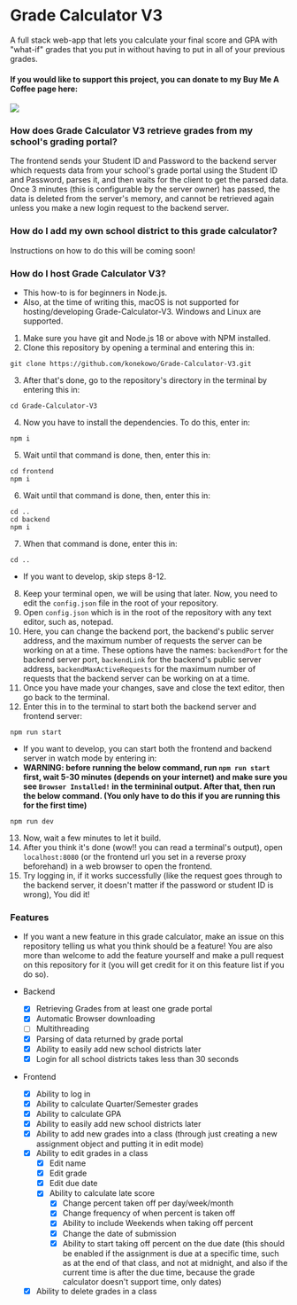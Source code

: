 # Grade Calculator V3

A full stack web-app that lets you calculate your final score and GPA with "what-if" grades that you put in without having to put in all of your previous grades.

#### If you would like to support this project, you can donate to my Buy Me A Coffee page here:
<a href="https://www.buymeacoffee.com/konekowo" target='_blank'><img src="https://img.buymeacoffee.com/button-api/?text=Buy me a coffee&emoji=☕&slug=konekowo&button_colour=BD5FFF&font_colour=ffffff&font_family=Poppins&outline_colour=000000&coffee_colour=FFDD00" /></a>

### How does Grade Calculator V3 retrieve grades from my school's grading portal?

The frontend sends your Student ID and Password to the backend server which requests data from your school's grade portal using the Student ID and Password, parses it, and then waits for the client to get the parsed data. Once 3 minutes (this is configurable by the server owner) has passed, the data is deleted from the server's memory, and cannot be retrieved again unless you make a new login request to the backend server.

### How do I add my own school district to this grade calculator?

Instructions on how to do this will be coming soon!

### How do I host Grade Calculator V3?
- This how-to is for beginners in Node.js.
- Also, at the time of writing this, macOS is not supported for hosting/developing Grade-Calculator-V3. Windows and Linux are supported.
1. Make sure you have git and Node.js 18 or above with NPM installed.
2. Clone this repository by opening a terminal and entering this in:
```
git clone https://github.com/konekowo/Grade-Calculator-V3.git
```
3. After that's done, go to the repository's directory in the terminal by entering this in:
```
cd Grade-Calculator-V3
```
4. Now you have to install the dependencies. To do this, enter in:
```
npm i
```
5. Wait until that command is done, then, enter this in:
```
cd frontend
npm i
```
6. Wait until that command is done, then, enter this in:
```
cd ..
cd backend
npm i
```
7. When that command is done, enter this in:
```
cd ..
```
- If you want to develop, skip steps 8-12.
8. Keep your terminal open, we will be using that later. Now, you need to edit the `config.json` file in the root of your repository.
9. Open `config.json` which is in the root of the repository with any text editor, such as, notepad.
10. Here, you can change the backend port, the backend's public server address, and the maximum number of requests the server can be working on at a time. These options have the names: `backendPort` for the backend server port, `backendLink` for the backend's public server address, `backendMaxActiveRequests` for the maximum number of requests that the backend server can be working on at a time.
11. Once you have made your changes, save and close the text editor, then go back to the terminal.
12. Enter this in to the terminal to start both the backend server and frontend server:
```
npm run start
```
- If you want to develop, you can start both the frontend and backend server in watch mode by entering in:
- <b>WARNING: before running the below command, run `npm run start` first, wait 5-30 minutes (depends on your internet) and make sure you see `Browser Installed!` in the termininal output. After that, then run the below command. (You only have to do this if you are running this for the first time)</b>
```
npm run dev
```
13. Now, wait a few minutes to let it build.
14. After you think it's done (wow!! you can read a terminal's output), open `localhost:8080` (or the frontend url you set in a reverse proxy beforehand) in a web browser to open the frontend.
15. Try logging in, if it works successfully (like the request goes through to the backend server, it doesn't matter if the password or student ID is wrong), You did it!

### Features
- If you want a new feature in this grade calculator, make an issue on this repository telling us what you think should be a feature! You are also more than welcome to add the feature yourself and make a pull request on this repository for it (you will get credit for it on this feature list if you do so).


- Backend
  - [X] Retrieving Grades from at least one grade portal
  - [X] Automatic Browser downloading
  - [ ] Multithreading
  - [X] Parsing of data returned by grade portal
  - [X] Ability to easily add new school districts later
  - [X] Login for all school districts takes less than 30 seconds
- Frontend
  - [X] Ability to log in
  - [X] Ability to calculate Quarter/Semester grades
  - [X] Ability to calculate GPA
  - [X] Ability to easily add new school districts later
  - [X] Ability to add new grades into a class (through just creating a new assignment object and putting it in edit mode)
  - [X] Ability to edit grades in a class
    - [X] Edit name
    - [X] Edit grade
    - [X] Edit due date
    - [X] Ability to calculate late score
      - [X] Change percent taken off per day/week/month
      - [X] Change frequency of when percent is taken off
      - [X] Ability to include Weekends when taking off percent
      - [X] Change the date of submission
      - [X] Ability to start taking off percent on the due date (this should be enabled if the assignment is due at a specific time, such as at the end of that class, and not at midnight, and also if the current time is after the due time, because the grade calculator doesn't support time, only dates)
  - [X] Ability to delete grades in a class